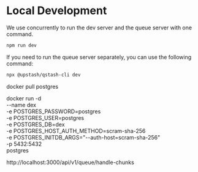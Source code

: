 # Local Development

We use concurrently to run the dev server and the queue server with one command.

```bash
npm run dev
```

If you need to run the queue server separately, you can use the following command:

```bash
npx @upstash/qstash-cli dev
```


docker pull postgres

docker run -d \
 --name dex \
 -e POSTGRES_PASSWORD=postgres \
 -e POSTGRES_USER=postgres \
 -e POSTGRES_DB=dex \
 -e POSTGRES_HOST_AUTH_METHOD=scram-sha-256 \
 -e POSTGRES_INITDB_ARGS="--auth-host=scram-sha-256" \
 -p 5432:5432 \
 postgres

http://localhost:3000/api/v1/queue/handle-chunks

